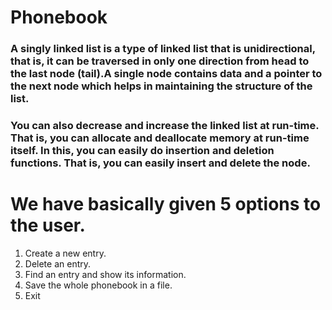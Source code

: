 # Phonebook
### A singly linked list is a type of linked list that is unidirectional, that is, it can be traversed in only one direction from head to the last node (tail).A single node contains data and a pointer to the next node which helps in maintaining the structure of the list.
### You can also decrease and increase the linked list at run-time. That is, you can allocate and deallocate memory at run-time itself. In this, you can easily do insertion and deletion functions. That is, you can easily insert and delete the node.
# We have basically given 5 options to the user.
1. Create a new entry.
2. Delete an entry.
3. Find an entry and show its information.
4. Save the whole phonebook in a file.
5. Exit
